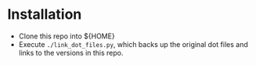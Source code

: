 # Installation
- Clone this repo into ${HOME}
- Execute `./link_dot_files.py`, which backs up the original dot files
  and links to the versions in this repo.
